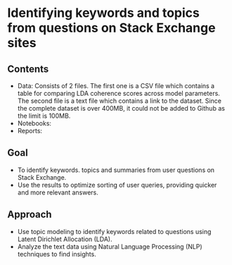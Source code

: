 # Identifying keywords and topics from questions on Stack Exchange sites

## Contents

- Data: Consists of 2 files. The first one is a CSV file which contains a table for comparing LDA coherence scores across model parameters. The second file is a text file which contains a link to the dataset. Since the complete dataset is over 400MB, it could not be added to Github as the limit is 100MB. 
- Notebooks:
- Reports: 

## Goal

- To identify keywords. topics and summaries  from user questions on Stack Exchange.
- Use the results to optimize sorting of user queries, providing quicker and more relevant answers.

## Approach 

- Use topic modeling to identify keywords related to questions using Latent Dirichlet Allocation (LDA).
- Analyze the text data using Natural Language Processing (NLP) techniques to find insights.


